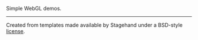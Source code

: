 Simple WebGL demos.

----

Created from templates made available by Stagehand under a BSD-style
[license](https://github.com/dart-lang/stagehand/blob/master/LICENSE).
